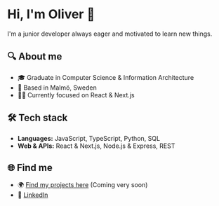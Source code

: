 # Hi, I'm Oliver 👋

I'm a junior developer always eager and motivated to learn new things.

## 🔍 About me

- 🎓 Graduate in Computer Science & Information Architecture
- 📍 Based in Malmö, Sweden
- 👨‍💻 Currently focused on React & Next.js

## 🛠 Tech stack

- **Languages:** JavaScript, TypeScript, Python, SQL
- **Web & APIs:** React & Next.js, Node.js & Express, REST

## 🌐 Find me

- 🌍 [Find my projects here](https://oliverblomdell.se) (Coming very soon)
- 💼 [LinkedIn](https://www.linkedin.com/in/oliverblomdell/)
<!--
**oblomdell/oblomdell** is a ✨ _special_ ✨ repository because its `README.md` (this file) appears on your GitHub profile.

Here are some ideas to get you started:

- 🔭 I’m currently working on ...
- 🌱 I’m currently learning ...
- 👯 I’m looking to collaborate on ...
- 🤔 I’m looking for help with ...
- 💬 Ask me about ...
- 📫 How to reach me: ...
- 😄 Pronouns: ...
- ⚡ Fun fact: ...
-->
